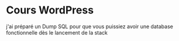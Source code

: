 # Cours WordPress

j'ai préparé un Dump SQL pour que vous puissiez avoir une database fonctionnelle dès le lancement de la stack
